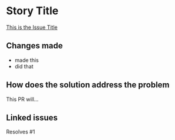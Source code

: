 # Story Title

[This is the Issue Title](https://github.com/kuru-studio/kuru-studio-website/issues/1)

## Changes made

- made this
- did that

## How does the solution address the problem

This PR will...

## Linked issues

Resolves #1
